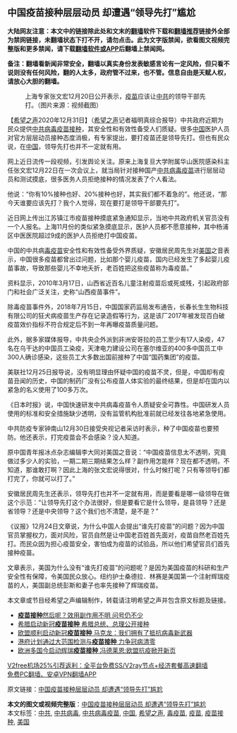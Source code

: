  <h2>中国疫苗接种层层动员 却遭遇“领导先打”尴尬</h2> <p class="notice"><b>大陆网友注意：本文中的链接除此处和文末的<a href="https://github.com/bannedbook/fanqiang" >翻墙</a>软件下载和<a href="https://github.com/killgcd/justmysocks/blob/master/README.md">翻墙推荐</a>链接外全部为禁网链接，未翻墙状态下打不开，请勿点击。此为文字版禁闻，欲看图文视频完整版和更多禁闻，请下载<a href="https://github.com/bannedbook/fanqiang">翻墙软件或APP</a>后翻墙上禁闻网。</p><p>备注：翻墙看新闻非常安全，翻墙以真实身份发表敏感言论有一定风险，但只看不说则没有任何风险，翻的人太多，政府管不过来，也不管。信息自由是天赋人权，请放心大胆的翻墙。</b></p>  <div class="entry"> <figure> <p><figcaption>上海专家张文宏12月20日公开表示，<a href="https://www.bannedbook.org/bnews/tag/%e7%96%ab%e8%8b%97/" class="st_tag internal_tag" rel="tag" title="标签 疫苗 下的日志">疫苗</a>应该让<a href="https://www.bannedbook.org/bnews/tag/%e4%b8%ad%e5%85%b1/" class="st_tag internal_tag" rel="tag" title="标签 中共 下的日志">中共</a>的领导干部先打。（图片来源：视频截图）</figcaption></figure> <p>【<span class='wp_keywordlink_affiliate'><a href="https://www.soundofhope.org" title="希望之声" target="_blank">希望之声</a></span>2020年12月31日】（<a href="https://www.bannedbook.org/bnews/tag/%e5%b8%8c%e6%9c%9b%e4%b9%8b%e5%a3%b0/" class="st_tag internal_tag" rel="tag" title="标签 希望之声 下的日志">希望之声</a>记者福明真综合报导）中共政府近期为民众提供<a href="https://www.bannedbook.org/bnews/tag/%e4%b8%ad%e5%85%b1%e7%97%85%e6%af%92/" class="st_tag internal_tag" rel="tag" title="标签 中共病毒 下的日志">中共病毒</a><a href="https://www.bannedbook.org/bnews/tag/%E7%96%AB%E8%8B%97%E6%8E%A5%E7%A7%8D/" class="st_tag internal_tag" rel="tag" title="标签 疫苗接种 下的日志">疫苗接种</a>，其安全性和有效性备受人们质疑。很多<span class='wp_keywordlink_affiliate'><a href="https://www.bannedbook.org/" title="中国" target="_blank">中国</a></span>医护人员对官方层层动员接种态度消极，有专家提出，要打疫苗还是领导先打。但也有民众说，在<a href="https://www.bannedbook.org/bnews/tag/%E4%B8%AD%E5%9B%BD/" class="st_tag internal_tag" rel="tag" title="标签 中国 下的日志">中国</a>，领导先打也并不一定就有用。</p> <p>网上近日流传一段视频，引发舆论关注。原来上海复旦大学附属华山医院感染科主任张文宏12月22日在一次会议上，就当局针对接种国产<a href="https://www.bannedbook.org/bnews/tag/%e4%b8%ad%e5%85%b1%e7%97%85%e6%af%92%e7%96%ab%e8%8b%97/" class="st_tag internal_tag" rel="tag" title="标签 中共病毒疫苗 下的日志">中共病毒疫苗</a>进行层层动员和测试摸底，很多医务人员拒绝接种的情况发表了个人看法。</p> <p>他说：“你有10%接种也好、20%接种也好，其实我们都不着急的”。他还说，“那今天谁要应该先打？我个人觉得，现在要打是领导干部要先打”。</p> <p>近日网上传出江苏镇江市疫苗接种摸底紧急通知显示，当地中共政府机关官员没有一个人报名。上海11月份的类似紧急摸底显示，医护人员都不愿意接种，其中杨浦区中医医院超过9成的医护人员拒绝打中国疫苗。</p>  <p>中国的中共病<a href="https://www.bannedbook.org/bnews/tag/%e6%af%92%e7%96%ab%e8%8b%97/" class="st_tag internal_tag" rel="tag" title="标签 毒疫苗 下的日志">毒疫苗</a>安全性和有效性备受外界质疑，安徽居民周先生对<a href="https://www.bannedbook.org/bnews/tag/%e7%be%8e%e5%9b%bd/" class="st_tag internal_tag" rel="tag" title="标签 美国 下的日志">美国</a>之音表示，中国很多疫苗都曾出过问题，比如那个婴儿疫苗，国内已经发生了多起婴儿疫苗事故，导致那些婴儿不幸地夭折，老百姓把这些疫苗称为毒疫苗。”</p> <p>资料显示，2010年3月17日，山西省近百名儿童注射疫苗后或死或残，引起政府部门和社会广泛关注，史称“山西疫苗事件”。</p> <p>除毒疫苗事件外，2018年7月15日，中国国家药监局发布通告，长春长生生物科技有限公司的狂犬病疫苗生产存在记录造假等行为，这是该厂2017年被发现百白破疫苗效价指标不符合规定后不到一年再曝疫苗质量问题。</p> <p>此外，据多家媒体报导，中共央企外派到非洲安哥拉的员工至少有17人染疫，47名在乌干达的中国员工染疫，天津电力建设公司在塞尔维亚的400多中国员工中300人确诊感染，这些员工大多数出国前接种了中国“国药集团”的疫苗。</p>  <p>美联社12月25日报导说，没有明显理由怀疑中国的疫苗不灵，但是，中国却有疫苗丑闻的历史，中国的制药厂没有公布疫苗人体实验的最终结果，但是却在国内以紧急的名义使用了100多万次。</p> <p>《日本时报》说，中国快速研发中共病毒疫苗令人质疑安全可靠性。中国研发人员使用的标准和安全措施缺少透明，没有监管机构批准前就已经发往各地紧急使用。</p> <p>中共防疫专家钟南山12月30日接受央视记者采访时表示，种了中国疫苗也要预防。他还表示，打完疫苗会不会感染？没人知道。</p> <p>原中国青年报冰点杂志编辑李大同对美国之音说：“中国疫苗信息太不透明，究竟做过多少人的实验，一期二期三期结果怎么样？副作用怎能样？现在都不透明，不知道，那谁敢打啊？因此上海的张文宏说得很对，什么时候打呢？只有等领导们都打完了，你就可以打了。”</p>  <p>安徽居民周先生还表示，领导先打也并不一定就有用，而是要看是哪一级领导在做这个示范：“让领导先打这个办法很好，但是要看它是什么领导，是县领导？还是省领导？还是中央领导？这个我们也不清楚，是不是？”</p> <p>《议报》12月24日文章说，为什么中国人会提出“谁先打疫苗”的问题？因为中国官员掌握权力，面对风险，官员自然是让中国老百姓首先面对，疫苗自然老百姓先打。而民众因为担心疫苗安全，害怕成为疫苗的试验品，所以他们希望官员们首先接种疫苗。</p> <p>文章表示，美国为什么没有“谁先打疫苗”的问题呢？是因为美国疫苗的科研和生产安全性有保障，令美国民众放心。纽约护士桑德拉．林赛是美国第一个注射辉瑞疫苗的人，美国副总统彭斯和妻子也率先接种了辉瑞疫苗。</p> <p>本文章或节目经希望之声编辑制作，转载请注明希望之声并包含原文标题及链接。</p>  <ul class='op-related-articles' title='相关阅读'> <li><a href='https://www.bannedbook.org/bnews/cnnews/20201228/1456515.html' target='_blank'><b>疫苗接种</b>然后呢？效用副作用不明 问号仍不少</a></li> <li><a href='https://www.bannedbook.org/bnews/baitai/20201228/1456377.html' target='_blank'>希腊启动新冠<b>疫苗接种</b> 希腊总统、总理公开接种</a></li> <li><a href='https://www.bannedbook.org/bnews/headline/20201228/1456169.html' target='_blank'>欧盟顺利启动新冠<b>疫苗接种</b> 马克龙：我们拥有了抵抗病毒新武器</a></li> <li><a href='https://www.bannedbook.org/bnews/baitai/20201227/1456048.html' target='_blank'>港府计划通过大范围检测与<b>疫苗接种</b> 力争冠病清零</a></li> <li><a href='https://www.bannedbook.org/bnews/headline/20201227/1455676.html' target='_blank'>欧洲多国今启动辉瑞<b>疫苗接种</b> 冯德莱恩:欧盟抗疫掀开新页</a></li> </ul> <p class="texttj"> <a href="https://www.bannedbook.org/forum23/topic22702.html" target="_blank">V2free机场25%引荐返利：全平台免费SS/V2ray节点+经济套餐高速翻墙</a><br/> <a href="https://github.com/bannedbook/fanqiang/wiki/%E7%A6%81%E9%97%BB%E7%BD%91%E5%AE%89%E5%8D%93%E7%BF%BB%E5%A2%99%E6%96%B0%E9%97%BBAPP" target="_blank">免费PC翻墙、安卓VPN翻墙APP</a></p><p>原文链接：<a class="src_link"  href="https://www.soundofhope.org/post/459050" target="_blank">中国疫苗接种层层动员 却遭遇“领导先打”尴尬</a></p><a name='sharetosocial'></a>       <div><b>本文的图文或视频完整版</b>：<a href='https://www.bannedbook.org/bnews/comments/20210101/1458734.html'>中国疫苗接种层层动员 却遭遇“领导先打”尴尬</a></div>  </div><!--END ENTRY--> <div class="postfooter"> <div>本文标签：<a href="https://www.bannedbook.org/bnews/tag/%e4%b8%ad%e5%85%b1/" rel="tag">中共</a>, <a href="https://www.bannedbook.org/bnews/tag/%e4%b8%ad%e5%85%b1%e7%97%85%e6%af%92/" rel="tag">中共病毒</a>, <a href="https://www.bannedbook.org/bnews/tag/%e4%b8%ad%e5%85%b1%e7%97%85%e6%af%92%e7%96%ab%e8%8b%97/" rel="tag">中共病毒疫苗</a>, <a href="https://www.bannedbook.org/bnews/tag/%E4%B8%AD%E5%9B%BD/" rel="tag">中国</a>, <a href="https://www.bannedbook.org/bnews/tag/%e5%b8%8c%e6%9c%9b%e4%b9%8b%e5%a3%b0/" rel="tag">希望之声</a>, <a href="https://www.bannedbook.org/bnews/tag/%e6%af%92%e7%96%ab%e8%8b%97/" rel="tag">毒疫苗</a>, <a href="https://www.bannedbook.org/bnews/tag/%e7%96%ab%e8%8b%97/" rel="tag">疫苗</a>, <a href="https://www.bannedbook.org/bnews/tag/%E7%96%AB%E8%8B%97%E6%8E%A5%E7%A7%8D/" rel="tag">疫苗接种</a>, <a href="https://www.bannedbook.org/bnews/tag/%e7%be%8e%e5%9b%bd/" rel="tag">美国</a></div>  </div><!--END POSTFOOTER--> 